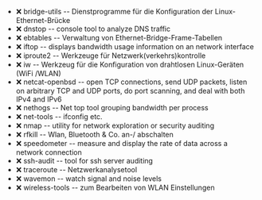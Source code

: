 - :x:  bridge-utils  --		Dienstprogramme für die Konfiguration der Linux-Ethernet-Brücke
- :x:  dnstop  --		console tool to analyze DNS traffic
- :x:  ebtables  --		Verwaltung von Ethernet-Bridge-Frame-Tabellen
- :x:  iftop  --		displays bandwidth usage information on an network interface
- :x:  iproute2  --		Werkzeuge für Netzwerk(verkehrs)kontrolle
- :x:  iw  --			Werkzeug für die Konfiguration von drahtlosen Linux-Geräten (WiFi /WLAN)
- :x:  netcat-openbsd  --	open TCP connections, send UDP packets, listen on arbitrary TCP and UDP ports, do port scanning, and deal with both IPv4 and IPv6
- :x:  nethogs  --		Net top tool grouping bandwidth per process
- :x:  net-tools  --		ifconfig etc.
- :x:  nmap  --			utility for network exploration or security auditing
- :x:  rfkill  --		Wlan, Bluetooth & Co. an-/ abschalten
- :x:  speedometer  --		measure and display the rate of data across a network connection
- :x:  ssh-audit  --		tool for ssh server auditing
- :x:  traceroute  --		Netzwerkanalysetool
- :x:  wavemon  --		watch signal and noise levels
- :x:  wireless-tools  --	zum Bearbeiten von WLAN Einstellungen
